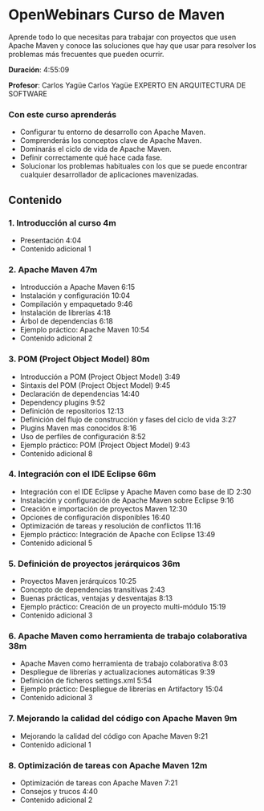 # OpenWebinars Curso de Maven

Aprende todo lo que necesitas para trabajar con proyectos que usen Apache Maven y conoce las soluciones que hay que usar para resolver los problemas más frecuentes que pueden ocurrir.

**Duración**: 4:55:09

**Profesor**: Carlos Yagüe Carlos Yagüe EXPERTO EN ARQUITECTURA DE SOFTWARE

### Con este curso aprenderás

* Configurar tu entorno de desarrollo con Apache Maven.
* Comprenderás los conceptos clave de Apache Maven.
* Dominarás el ciclo de vida de Apache Maven.
* Definir correctamente qué hace cada fase.
* Solucionar los problemas habituales con los que se puede encontrar cualquier desarrollador de aplicaciones mavenizadas.

## Contenido

### 1. Introducción al curso 4m

* Presentación 4:04 
* Contenido adicional 1

### 2. Apache Maven 47m

* Introducción a Apache Maven 6:15 
* Instalación y configuración 10:04 
* Compilación y empaquetado 9:46 
* Instalación de librerías 4:18 
* Árbol de dependencias 6:18 
* Ejemplo práctico: Apache Maven 10:54 
* Contenido adicional 2

### 3. POM (Project Object Model) 80m

* Introducción a POM (Project Object Model) 3:49 
* Sintaxis del POM (Project Object Model) 9:45 
* Declaración de dependencias 14:40 
* Dependency plugins 9:52 
* Definición de repositorios 12:13 
* Definición del flujo de construcción y fases del ciclo de vida 3:27 
* Plugins Maven mas conocidos 8:16 
* Uso de perfiles de configuración 8:52 
* Ejemplo práctico: POM (Project Object Model) 9:43 
* Contenido adicional  8

### 4. Integración con el IDE Eclipse 66m

* Integración con el IDE Eclipse y Apache Maven como base de ID 2:30 
* Instalación y configuración de Apache Maven sobre Eclipse 9:16 
* Creación e importación de proyectos Maven 12:30 
* Opciones de configuración disponibles 16:40 
* Optimización de tareas y resolución de conflictos 11:16 
* Ejemplo práctico: Integración de Apache con Eclipse 13:49 
* Contenido adicional 5

### 5. Definición de proyectos jerárquicos 36m

* Proyectos Maven jerárquicos 10:25 
* Concepto de dependencias transitivas 2:43 
* Buenas prácticas, ventajas y desventajas 8:13 
* Ejemplo práctico: Creación de un proyecto multi-módulo 15:19 
* Contenido adicional 3

### 6. Apache Maven como herramienta de trabajo colaborativa 38m

* Apache Maven como herramienta de trabajo colaborativa 8:03 
* Despliegue de librerías y actualizaciones automáticas 9:39 
* Definición de ficheros settings.xml 5:54 
* Ejemplo práctico: Despliegue de librerías en Artifactory 15:04 
* Contenido adicional 3

### 7. Mejorando la calidad del código con Apache Maven 9m

* Mejorando la calidad del código con Apache Maven 9:21 
* Contenido adicional 1

### 8. Optimización de tareas con Apache Maven 12m

* Optimización de tareas con Apache Maven 7:21 
* Consejos y trucos 4:40 
* Contenido adicional 2
